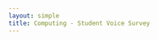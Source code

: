 ```yaml
---
layout: simple
title: Computing - Student Voice Survey
---
```



<script>(function(t,e,s,c){var i,n,o;t.SMCX=t.SMCX||[],e.getElementById(c)||(i=e.getElementsByTagName(s),n=i[i.length-1],o=e.createElement(s),o.type="text/javascript",o.async=!0,o.id=c,o.src=["https:"===location.protocol?"https://":"http://","widget.surveymonkey.com/collect/website/js/4w_2FwHlO3gDriSWKHltv5xI_2F0LQdZLCli7k1pikysK2uE2Z1iDVt9CYWWOqhcMHll.js"].join(""),n.parentNode.insertBefore(o,n))})(window,document,"script","smcx-sdk");</script>